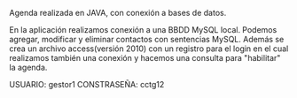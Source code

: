 Agenda realizada en JAVA, con conexión a bases de datos.

En la aplicación realizamos conexión a una BBDD MySQL local. Podemos agregar, modificar y eliminar contactos con sentencias MySQL. 
Además se crea un archivo access(versión 2010) con un registro para el login en el cual realizamos también una conexión y hacemos una consulta para "habilitar" la agenda.

USUARIO: gestor1 CONSTRASEÑA: cctg12
